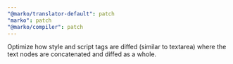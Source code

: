 ```yaml
---
"@marko/translator-default": patch
"marko": patch
"@marko/compiler": patch
---
```


Optimize how style and script tags are diffed (similar to textarea) where the text nodes are concatenated and diffed as a whole.
